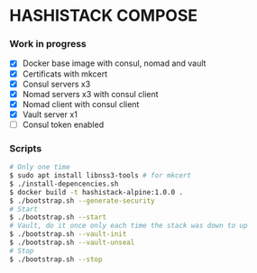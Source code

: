 # HASHISTACK COMPOSE

### Work in progress

* [x] Docker base image with consul, nomad and vault
* [x] Certificats with mkcert
* [x] Consul servers x3
* [x] Nomad servers x3 with consul client
* [x] Nomad client with consul client
* [x] Vault server x1
* [ ] Consul token enabled

### Scripts

```sh
# Only one time
$ sudo apt install libnss3-tools # for mkcert
$ ./install-depencencies.sh
$ docker build -t hashistack-alpine:1.0.0 .
$ ./bootstrap.sh --generate-security
# Start
$ ./bootstrap.sh --start
# Vault, do it once only each time the stack was down to up
$ ./bootstrap.sh --vault-init
$ ./bootstrap.sh --vault-unseal
# Stop
$ ./bootstrap.sh --stop
```
